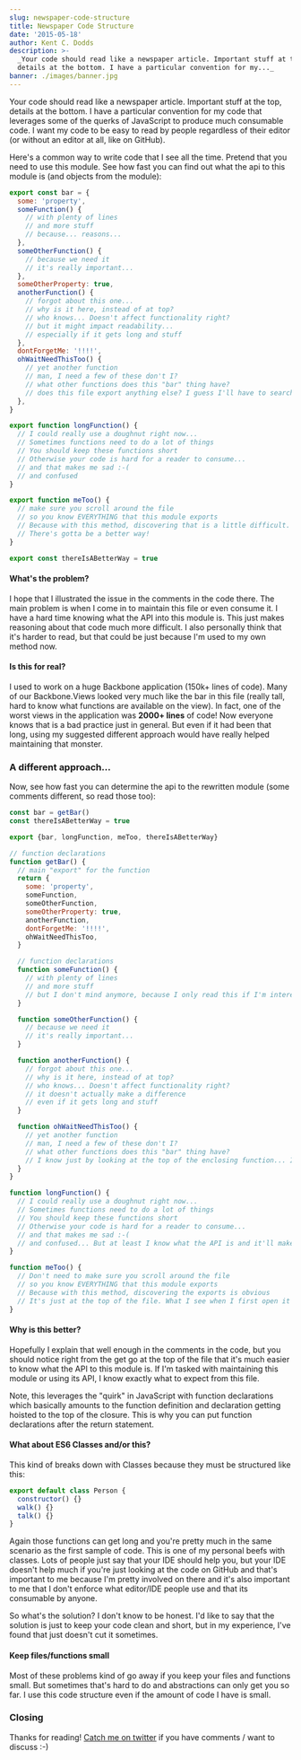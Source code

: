```yaml
---
slug: newspaper-code-structure
title: Newspaper Code Structure
date: '2015-05-18'
author: Kent C. Dodds
description: >-
  _Your code should read like a newspaper article. Important stuff at the top,
  details at the bottom. I have a particular convention for my..._
banner: ./images/banner.jpg
---
```


Your code should read like a newspaper article. Important stuff at the top,
details at the bottom. I have a particular convention for my code that leverages
some of the querks of JavaScript to produce much consumable code. I want my code
to be easy to read by people regardless of their editor (or without an editor at
all, like on GitHub).

Here's a common way to write code that I see all the time. Pretend that you need
to use this module. See how fast you can find out what the api to this module is
(and objects from the module):

```js
export const bar = {
  some: 'property',
  someFunction() {
    // with plenty of lines
    // and more stuff
    // because... reasons...
  },
  someOtherFunction() {
    // because we need it
    // it's really important...
  },
  someOtherProperty: true,
  anotherFunction() {
    // forgot about this one...
    // why is it here, instead of at top?
    // who knows... Doesn't affect functionality right?
    // but it might impact readability...
    // especially if it gets long and stuff
  },
  dontForgetMe: '!!!!',
  ohWaitNeedThisToo() {
    // yet another function
    // man, I need a few of these don't I?
    // what other functions does this "bar" thing have?
    // does this file export anything else? I guess I'll have to search around and find out...
  },
}

export function longFunction() {
  // I could really use a doughnut right now...
  // Sometimes functions need to do a lot of things
  // You should keep these functions short
  // Otherwise your code is hard for a reader to consume...
  // and that makes me sad :-(
  // and confused
}

export function meToo() {
  // make sure you scroll around the file
  // so you know EVERYTHING that this module exports
  // Because with this method, discovering that is a little difficult.
  // There's gotta be a better way!
}

export const thereIsABetterWay = true
```

#### What's the problem?

I hope that I illustrated the issue in the comments in the code there. The main
problem is when I come in to maintain this file or even consume it. I have a
hard time knowing what the API into this module is. This just makes reasoning
about that code much more difficult. I also personally think that it's harder to
read, but that could be just because I'm used to my own method now.

#### Is this for real?

I used to work on a huge Backbone application (150k+ lines of code). Many of our
Backbone.Views looked very much like the bar in this file (really tall, hard to
know what functions are available on the view). In fact, one of the worst views
in the application was **2000+ lines** of code! Now everyone knows that is a bad
practice just in general. But even if it had been that long, using my suggested
different approach would have really helped maintaining that monster.

### A different approach...

Now, see how fast you can determine the api to the rewritten module (some
comments different, so read those too):

```js
const bar = getBar()
const thereIsABetterWay = true

export {bar, longFunction, meToo, thereIsABetterWay}

// function declarations
function getBar() {
  // main "export" for the function
  return {
    some: 'property',
    someFunction,
    someOtherFunction,
    someOtherProperty: true,
    anotherFunction,
    dontForgetMe: '!!!!',
    ohWaitNeedThisToo,
  }

  // function declarations
  function someFunction() {
    // with plenty of lines
    // and more stuff
    // but I don't mind anymore, because I only read this if I'm interested in it
  }

  function someOtherFunction() {
    // because we need it
    // it's really important...
  }

  function anotherFunction() {
    // forgot about this one...
    // why is it here, instead of at top?
    // who knows... Doesn't affect functionality right?
    // it doesn't actually make a difference
    // even if it gets long and stuff
  }

  function ohWaitNeedThisToo() {
    // yet another function
    // man, I need a few of these don't I?
    // what other functions does this "bar" thing have?
    // I know just by looking at the top of the enclosing function... It's obvious... Important stuff at top, details at bottom
  }
}

function longFunction() {
  // I could really use a doughnut right now...
  // Sometimes functions need to do a lot of things
  // You should keep these functions short
  // Otherwise your code is hard for a reader to consume...
  // and that makes me sad :-(
  // and confused... But at least I know what the API is and it'll make consuming and maintaining this file much easier
}

function meToo() {
  // Don't need to make sure you scroll around the file
  // so you know EVERYTHING that this module exports
  // Because with this method, discovering the exports is obvious
  // It's just at the top of the file. What I see when I first open it up
}
```

#### Why is this better?

Hopefully I explain that well enough in the comments in the code, but you should
notice right from the get go at the top of the file that it's much easier to
know what the API to this module is. If I'm tasked with maintaining this module
or using its API, I know exactly what to expect from this file.

Note, this leverages the "quirk" in JavaScript with function declarations which
basically amounts to the function definition and declaration getting hoisted to
the top of the closure. This is why you can put function declarations after the
return statement.

#### What about ES6 Classes and/or this?

This kind of breaks down with Classes because they must be structured like this:

```js
export default class Person {
  constructor() {}
  walk() {}
  talk() {}
}
```

Again those functions can get long and you're pretty much in the same scenario
as the first sample of code. This is one of my personal beefs with classes. Lots
of people just say that your IDE should help you, but your IDE doesn't help much
if you're just looking at the code on GitHub and that's important to me because
I'm pretty involved on there and it's also important to me that I don't enforce
what editor/IDE people use and that its consumable by anyone.

So what's the solution? I don't know to be honest. I'd like to say that the
solution is just to keep your code clean and short, but in my experience, I've
found that just doesn't cut it sometimes.

#### Keep files/functions small

Most of these problems kind of go away if you keep your files and functions
small. But sometimes that's hard to do and abstractions can only get you so far.
I use this code structure even if the amount of code I have is small.

### Closing

Thanks for reading! [Catch me on twitter](https://twitter.com/kentcdodds) if you
have comments / want to discuss :-)
